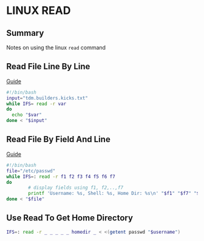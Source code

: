 # LINUX READ

## Summary

Notes on using the linux `read` command

## Read File Line By Line

[Guide](https://www.cyberciti.biz/faq/unix-howto-read-line-by-line-from-file/)

```bash
#!/bin/bash
input="tdm.builders.kicks.txt"
while IFS= read -r var
do
  echo "$var"
done < "$input"
```

## Read File By Field And Line

[Guide](https://www.cyberciti.biz/faq/unix-howto-read-line-by-line-from-file/)

```bash
#!/bin/bash
file="/etc/passwd"
while IFS=: read -r f1 f2 f3 f4 f5 f6 f7
do
        # display fields using f1, f2,..,f7
        printf 'Username: %s, Shell: %s, Home Dir: %s\n' "$f1" "$f7" "$f6"
done < "$file"
```

## Use Read To Get Home Directory

```bash
IFS=: read -r _ _ _ _ _ homedir _ < <(getent passwd "$username")
```
